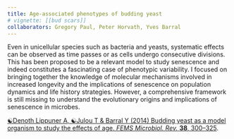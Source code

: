 ```yaml
---
title: Age-associated phenotypes of budding yeast
# vignette: [[bud scars]]
collaborators: Gregory Paul, Peter Horvath, Yves Barral
---
```


Even in unicellular species such as bacteria and yeasts, systematic effects can be observed as time passes or as cells undergo consecutive divisions. This has been proposed to be a relevant model to study senescence and indeed constitutes a fascinating case of phenotypic variability. I focused on bringing together the knowledge of molecular mechanisms involved in increased longevity and the implications of senescence on population dynamics and life history strategies. However, a comprehensive framework is still missing to understand the evolutionary origins and implications of senescence in microbes.

[☯Denoth Lippuner A, ☯Julou T & Barral Y (2014) Budding yeast as a model organism to study the effects of age. *FEMS Microbiol. Rev.* **38**, 300–325](http://dx.doi.org/10.1111/1574-6976.12060).
